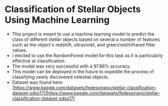 # Classification of Stellar Objects Using Machine Learning
* This project is meant to use a machine learning model to predict the class of different stellar objects based on several a number of features such as the object's redshift, ultraviolet, and green/red/infrared filter values.
* I elected to use the RandomForest model for this task as it is particularly effective at classification.
* The model was very successful with a 97.86% accuracy.
* This model can be deployed in the future to expedite the process of classifying newly discovered celestial objects.
* Dataset was found here: [https://www.kaggle.com/datasets/fedesoriano/stellar-classification-dataset-sdss17](https://www.kaggle.com/datasets/fedesoriano/stellar-classification-dataset-sdss17)
